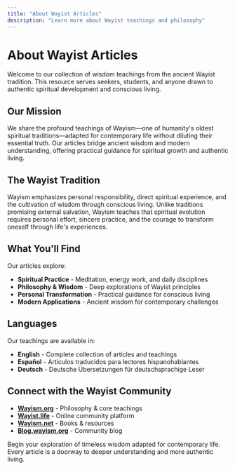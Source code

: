 ```yaml
---
title: "About Wayist Articles"
description: "Learn more about Wayist teachings and philosophy"
---
```


# About Wayist Articles

Welcome to our collection of wisdom teachings from the ancient Wayist tradition. This resource serves seekers, students, and anyone drawn to authentic spiritual development and conscious living.

## Our Mission

We share the profound teachings of Wayism—one of humanity's oldest spiritual traditions—adapted for contemporary life without diluting their essential truth. Our articles bridge ancient wisdom and modern understanding, offering practical guidance for spiritual growth and authentic living.

## The Wayist Tradition

Wayism emphasizes personal responsibility, direct spiritual experience, and the cultivation of wisdom through conscious living. Unlike traditions promising external salvation, Wayism teaches that spiritual evolution requires personal effort, sincere practice, and the courage to transform oneself through life's experiences.

## What You'll Find

Our articles explore:
- **Spiritual Practice** - Meditation, energy work, and daily disciplines
- **Philosophy & Wisdom** - Deep explorations of Wayist principles  
- **Personal Transformation** - Practical guidance for conscious living
- **Modern Applications** - Ancient wisdom for contemporary challenges

## Languages

Our teachings are available in:
- **English** - Complete collection of articles and teachings
- **Español** - Artículos traducidos para lectores hispanohablantes
- **Deutsch** - Deutsche Übersetzungen für deutschsprachige Leser

## Connect with the Wayist Community

- **[Wayism.org](https://wayism.org)** - Philosophy & core teachings
- **[Wayist.life](https://wayist.life)** - Online community platform
- **[Wayism.net](https://wayism.net)** - Books & resources
- **[Blog.wayism.org](https://blog.wayism.org)** - Community blog

Begin your exploration of timeless wisdom adapted for contemporary life. Every article is a doorway to deeper understanding and more authentic living.

